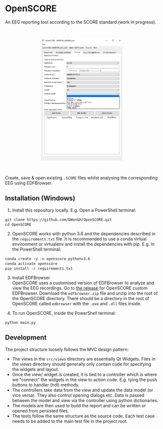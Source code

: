 # OpenSCORE
An EEG reporting tool according to the SCORE standard (work in progress).

<br>
<p align="center">
  <img height="400" src="OpenSCORE.png">
</p>
<br>

Create, save & open existing ```.SCORE``` files whilst analysing the corresponding EEG using EDFBrowser.

## Installation (Windows)

1. Install this repository locally. E.g. Open a PowerShell terminal:
```shell script
git clone https://github.com/DWonGH/OpenSCORE.git
cd OpenSCORE
```

2. OpenSCORE works with python 3.6 and the dependencies described in the ```requirements.txt``` file. It 
is recommended to use a conda virtual environment or virtualenv and install the dependencies with pip. 
E.g. In the PowerShell terminal:
```shell script
conda create -y -n openscore python=3.6
conda activate openscore
pip install -r requirements.txt
```

3. Install EDFBrowser  
OpenSCORE uses a customised version of EDFBrowser to analyze and view the EEG recordings. Go to [the release](https://github.com/d3-worgan/edfbrowser/releases/tag/v2.0)
for OpenSCORE custom EDFBrowser. Download the ```edfbrowser.zip``` file and unzip into the root of the OpenSCORE directory.
There should be a directory in the root of OpenSCORE called ```edbrowser``` with the ```.exe``` and ```.dll``` files inside.

4. To run OpenSCORE, inside the PowerShell terminal:
```shell script
python main.py
```

## Development
The project structure loosely follows the MVC design pattern:
- The views in the ```src/views``` directory are essentially Qt Widgets. 
Files in the views directory should generally only contain code for specifying the 
widgets and layout.
- Once the view/ widget is created, it is tied to a controller which is where we
"connect" the widgets in the view to action code. E.g. tying the push
buttons to handler (hdl) methods.
- The controllers take data from the view and update the data model (or vice
versa). They also control opening dialogs etc. Data is passed between the model and view via
the controller using python dictionaries.
- The models are then used to build the report and can be written or opened
from persisted files.
- The tests follow the same structure as the source code. Each test case needs
to be added to the main test file in the project root.
